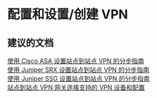 <properties
    pageTitle="配置和设置/创建 VPN"
    description="配置和设置/创建 VPN"
    service="microsoft.classicnetwork"
    resource="virtualnetworks"
    authors="aashu"
    displayOrder=""
    selfHelpType="generic"
    supportTopicIds="32411873"
    resourceTags=""
    productPesIds="15526"
    cloudEnvironments="public"
/>


# 配置和设置/创建 VPN

## **建议的文档**
[使用 Cisco ASA 设置站点到站点 VPN 的分步指南](https://github.com/Azure/Azure-vpn-config-samples/blob/master/Cisco/Current/ASA)<br>
[使用 Juniper SRX 设置站点到站点 VPN 的分步指南](https://github.com/Azure/Azure-vpn-config-samples/blob/master/Juniper/Current/SRX)<br>
[使用 Juniper SSG 设置站点到站点 VPN 的分步指南](https://github.com/Azure/Azure-vpn-config-samples/blob/master/Juniper/Current/SSG)<br>
[站点到站点 VPN 网关连接支持的 VPN 设备和配置](https://azure.microsoft.com/documentation/articles/vpn-gateway-about-vpn-devices/)



<!--HONumber=Jul16_HO4-->


